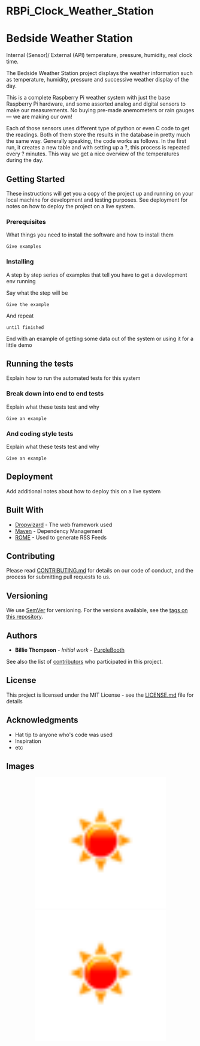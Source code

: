 # RBPi_Clock_Weather_Station

# Bedside Weather Station

Internal (Sensor)/ External (API) temperature, pressure, humidity, real clock time.

The Bedside Weather Station project displays the weather information such as temperature, humidity, pressure and successive weather display of the day.

This is a complete Raspberry Pi weather system with just the base Raspberry Pi hardware, and some assorted analog and digital sensors to make our measurements. No buying pre-made anemometers or rain gauges — we are making our own!

Each of those sensors uses different type of python or even C code to get the readings. Both of them store the results in the database in pretty much the same way. Generally speaking, the code works as follows. In the first run, it creates a new table and with setting up a ?, this process is repeated every ? minutes. This way we get a nice overview of the temperatures during the day.


## Getting Started

These instructions will get you a copy of the project up and running on your local machine for development and testing purposes. See deployment for notes on how to deploy the project on a live system.

### Prerequisites

What things you need to install the software and how to install them

```
Give examples
```

### Installing

A step by step series of examples that tell you have to get a development env running

Say what the step will be

```
Give the example
```

And repeat

```
until finished
```

End with an example of getting some data out of the system or using it for a little demo

## Running the tests

Explain how to run the automated tests for this system

### Break down into end to end tests

Explain what these tests test and why

```
Give an example
```

### And coding style tests

Explain what these tests test and why

```
Give an example
```

## Deployment

Add additional notes about how to deploy this on a live system

## Built With

* [Dropwizard](http://www.dropwizard.io/1.0.2/docs/) - The web framework used
* [Maven](https://maven.apache.org/) - Dependency Management
* [ROME](https://rometools.github.io/rome/) - Used to generate RSS Feeds

## Contributing

Please read [CONTRIBUTING.md](https://gist.github.com/PurpleBooth/b24679402957c63ec426) for details on our code of conduct, and the process for submitting pull requests to us.

## Versioning

We use [SemVer](http://semver.org/) for versioning. For the versions available, see the [tags on this repository](https://github.com/your/project/tags). 

## Authors

* **Billie Thompson** - *Initial work* - [PurpleBooth](https://github.com/PurpleBooth)

See also the list of [contributors](https://github.com/your/project/contributors) who participated in this project.

## License

This project is licensed under the MIT License - see the [LICENSE.md](LICENSE.md) file for details

## Acknowledgments

* Hat tip to anyone who's code was used
* Inspiration
* etc

## Images
<p align="center">
  <img src="https://github.com/JOguino/RBPi_Clock_Weather_Station/blob/master/icons/01d.png?raw=true" width="350"/>
  <img src="https://github.com/JOguino/RBPi_Clock_Weather_Station/blob/master/icons/01d.png?raw=true" width="350"/>
</p>
